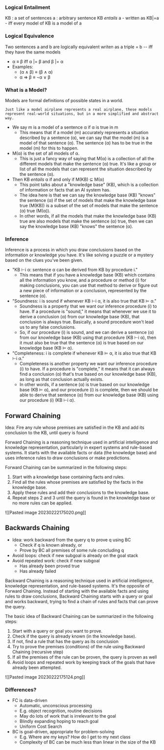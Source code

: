 ### Logical Entailment
KB :  a set of sentences
a : arbitrary sentence
KB *entails* a - written as KB|=a - iff every model of KB is a model of a

### Logical Equivalence
Two sentences a and b are logically equivalent writen as a triple = b -- iff  they have the same models
 - α ≡ β iff α |= β and β |= α
 - Examples:
	 - (α ∧ β) ≡ (β ∧ α)
	 - α ⇒ β ≡ ¬α ∨ β

### What is a Model?

Models are formal definitions of possible states in a world.
```
Just like a model airplane represents a real airplane, these models represent real-world situations, but in a more simplified and abstract way.
```
 - We say m is a model of a sentence α if α is true in m
	 - This means that if a model (m) accurately represents a situation described by a sentence (α), we can say that the model (m) is a model of that sentence (α). The sentence (α) has to be true in the model (m) for this to happen.
 - M(α) is the set of all models of α.
	 - This is just a fancy way of saying that M(α) is a collection of all the different models that make the sentence (α) true. It's like a group or list of all the models that can represent the situation described by the sentence (α).
 - Then KB *entails* α if and only if M(KB) ⊆ M(α)
	 - This point talks about a "knowledge base" (KB), which is a collection of information or facts that an AI system has. 
	 - The idea here is that we can say the knowledge base (KB) "knows" the sentence (α) if the set of models that make the knowledge base true (M(KB)) is a subset of the set of models that make the sentence (α) true (M(α)).
	 - In other words, if all the models that make the knowledge base (KB) true are also models that make the sentence (α) true, then we can say the knowledge base (KB) "knows" the sentence (α).

### Inference

Inference is a process in which you draw conclusions based on the information or knowledge you have. It's like solving a puzzle or a mystery based on the clues you've been given.

 - "KB ⊢i α: sentence α can be derived from KB by procedure i."
	 - This means that if you have a knowledge base (KB) which contains all the information you know, and a procedure or method (i) for making conclusions, you can use that method to derive or figure out a new piece of information or a conclusion, represented by the sentence (α).
 - "Soundness: i is sound if whenever KB ⊢i α, it is also true that KB ⊨ α."
	 - Soundness is a property that we want our inference procedure (i) to have. If a procedure is "sound," it means that whenever we use it to derive a conclusion (α) from our knowledge base (KB), that conclusion is always true. Basically, a sound procedure won't lead us to any false conclusions.
	 - So, if our procedure (i) is sound, and we can derive a sentence (α) from our knowledge base (KB) using that procedure (KB ⊢i α), then it must also be true that the sentence (α) is true based on our knowledge base (KB ⊨ α).
 - "Completeness: i is complete if whenever KB ⊨ α, it is also true that KB ⊢i α."
	 - Completeness is another property we want our inference procedure (i) to have. If a procedure is "complete," it means that it can always find a conclusion (α) that's true based on our knowledge base (KB), as long as that conclusion actually exists.
	 - In other words, if a sentence (α) is true based on our knowledge base (KB ⊨ α), and our procedure (i) is complete, then we should be able to derive that sentence (α) from our knowledge base (KB) using our procedure (i) (KB ⊢i α).



## Forward Chaining

Idea: Fire any rule whose premises are satisfied in the KB and add its
conclusion to the KB, until query is found

Forward Chaining is a reasoning technique used in artificial intelligence and knowledge representation, particularly in expert systems and rule-based systems. It starts with the available facts or data (the knowledge base) and uses inference rules to draw conclusions or make predictions.

Forward Chaining can be summarized in the following steps:

1. Start with a knowledge base containing facts and rules.
2. Find all the rules whose premises are satisfied by the facts in the knowledge base.
3. Apply these rules and add their conclusions to the knowledge base.
4. Repeat steps 2 and 3 until the query is found in the knowledge base or no more rules can be applied.

![[Pasted image 20230222175020.png]]

## Backwards Chaining
 - Idea: work backward from the query q to prove q using BC
	 - Check if q is known already, or
	 - Prove by BC all premises of some rule concluding q
 - Avoid loops: check if new subgoal is already on the goal stack
 - Avoid repeated work: check if new subgoal
	 - Has already been proved true
	 - Has already failed

Backward Chaining is a reasoning technique used in artificial intelligence, knowledge representation, and rule-based systems. It's the opposite of Forward Chaining. Instead of starting with the available facts and using rules to draw conclusions, Backward Chaining starts with a query or goal and works backward, trying to find a chain of rules and facts that can prove the query.

The basic idea of Backward Chaining can be summarized in the following steps:

1. Start with a query or goal you want to prove.
2. Check if the query is already known (in the knowledge base).
3. If not, find a rule that has the query as its conclusion
4. Try to prove the premises (conditions) of the rule using Backward Chaining (recursive step)
5. If all the premises of the rule can be proven, the query is proven as well
6. Avoid loops and repeated work by keeping track of the goals that have already been attempted.

![[Pasted image 20230222175124.png]]

### Differences?
 - FC is data-driven
	 - Automatic, unconscious processing
	 - E.g. object recognition, routine decisions
	 - May do lots of work that is irrelevant to the goal
	 - Blindly expanding hoping to reach goal
	 - Uniform Cost Search
 - BC is goal-driven, appropriate for problem-solving
	 - E.g. Where are my keys? How do I get to my next class
	 - Complexity of BC can be much less than linear in the size of the KB